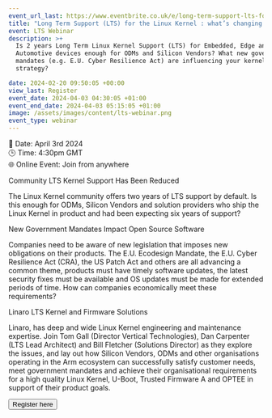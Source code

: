 ```yaml
---
event_url_last: https://www.eventbrite.co.uk/e/long-term-support-lts-for-the-linux-kernel-whats-changing-now-tickets-856142694847?_gl=1*i9xl9a*_ga*MTk4MzMzODY1My4xNzA5MjIyMDM0*_ga_E12E6FXFVK*MTcwOTYzMDkyMS4zLjEuMTcwOTYzMTI1My4wLjAuMA..
title: "Long Term Support (LTS) for the Linux Kernel : what’s changing now? "
event: LTS Webinar
description: >+
  Is 2 years Long Term Linux Kernel Support (LTS) for Embedded, Edge and
  Automotive devices enough for ODMs and Silicon Vendors? What new government
  mandates (e.g. E.U. Cyber Resilience Act) are influencing your kernel
  strategy? 

date: 2024-02-20 09:50:05 +00:00
view_last: Register
event_date: 2024-04-03 04:30:05 +01:00
event_end_date: 2024-04-03 05:15:05 +01:00
image: /assets/images/content/lts-webinar.png
event_type: webinar
---
```

📆 Date: April 3rd 2024
<br>🕒 Time: 4:30pm GMT
<br>🌐 Online Event: Join from anywhere

Community LTS Kernel Support Has Been Reduced

The Linux Kernel community offers two years of LTS support by default. Is this enough for ODMs, Silicon Vendors and solution providers who ship the Linux Kernel in product and had been expecting six years of support?

New Government Mandates Impact Open Source Software

Companies need to be aware of new legislation that imposes new obligations on their products. The E.U. Ecodesign Mandate, the E.U. Cyber Resilience Act (CRA), the US Patch Act and others are all advancing a common theme, products must have timely software updates, the latest security fixes must be available and OS updates must be made for extended periods of time. How can companies economically meet these requirements?

Linaro LTS Kernel and Firmware Solutions

Linaro, has deep and wide Linux Kernel engineering and maintenance expertise. Join Tom Gall (Director Vertical Technologies), Dan Carpenter (LTS Lead Architect) and Bill Fletcher (Solutions Director) as they explore the issues, and lay out how Silicon Vendors, ODMs and other organisations operating in the Arm ecosystem can successfully satisfy customer needs, meet government mandates and achieve their organisational requirements for a high quality Linux Kernel, U-Boot, Trusted Firmware A and OPTEE in support of their product goals.

<form action="https://www.eventbrite.co.uk/e/long-term-support-lts-for-the-linux-kernel-whats-changing-now-tickets-856142694847?_gl=1*i9xl9a*_ga*MTk4MzMzODY1My4xNzA5MjIyMDM0*_ga_E12E6FXFVK*MTcwOTYzMDkyMS4zLjEuMTcwOTYzMTI1My4wLjAuMA..">

<button type="submit">Register here</button>

</form>